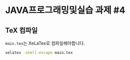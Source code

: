 # JAVA프로그래밍및실습 과제 #4

## TeX 컴파일
`main.tex`는 XeLaTex로 컴파일해야합니다.

```sh
xelatex -shell-escape main.tex
```
